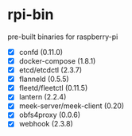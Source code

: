 # rpi-bin

pre-built binaries for raspberry-pi

- [x] confd (0.11.0)
- [x] docker-compose (1.8.1)
- [x] etcd/etcdctl (2.3.7)
- [x] flanneld (0.5.5)
- [x] fleetd/fleetctl (0.11.5)
- [x] lantern (2.2.4)
- [x] meek-server/meek-client (0.20)
- [x] obfs4proxy (0.0.6)
- [x] webhook (2.3.8)
